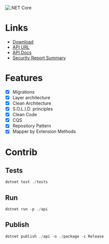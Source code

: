 ![.NET Core](https://github.com/raphaelcarlosr/magalu-changelle/workflows/.NET%20Core/badge.svg)

# Links
 - [Download](https://github.com/raphaelcarlosr/magalu-changelle/suites/945607956/artifacts/11734956)
 - [API URL](http://magalu-changelle.azurewebsites.net/)
 - [API Docs](http://magalu-changelle.azurewebsites.net/swagger/index.html)
 - [Security Report Summary](https://securityheaders.com/?q=http%3A%2F%2Fmagalu-changelle.azurewebsites.net%2F&followRedirects=on)

# Features

 - [X] Migrations 
 - [X] Layer architecture 
 - [X] Clean Architecture 
 - [X] S.O.L.I.D. principles 
 - [X] Clean Code 
 - [X] CQS 
 - [X] Repository Pattern 
 - [X] Mapper by Extension
       Methods

# Contrib

## Tests
```powershell
dotnet test ./tests
```
## Run
```powershell
dotnet run -p ./api
```
## Publish
```powershell
dotnet publish ./api -o ./package -c Release
```
